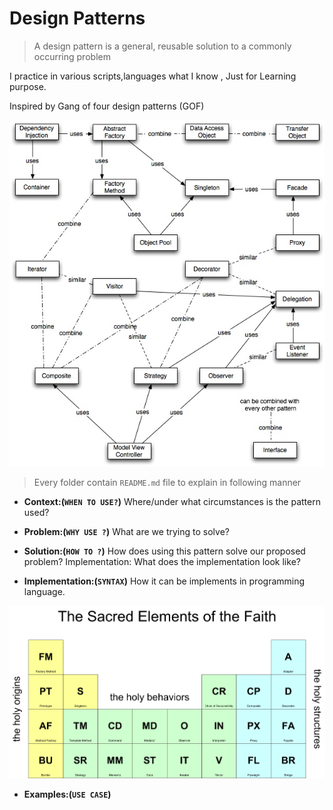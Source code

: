# Design Patterns 
>A design pattern is a general, reusable solution to a commonly occurring problem


I practice  in various scripts,languages what I know , 
Just for Learning purpose. 

Inspired by Gang of four design patterns (GOF)

![Map for Design Patterns](map.jpg)

>Every folder contain `README.md` file to explain in following manner 


- **Context:(`WHEN TO USE?`)** Where/under what circumstances is the pattern used? 

- **Problem:(`WHY USE ?`)** What are we trying to solve?

- **Solution:(`HOW TO ?`)** How does using this pattern solve our proposed problem?
Implementation: What does the implementation look like?  

- **Implementation:(`SYNTAX`)** 
How it can be implements in programming language.

![Table Periodic for Design Patterns](periodic_table.png)

- **Examples:(`USE CASE`)** 


